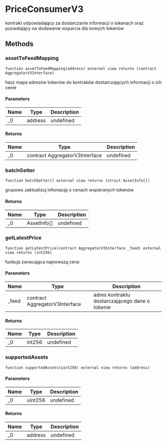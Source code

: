 # PriceConsumerV3





kontrakt odpowiadający za dostarczanie informacji o tokenach oraz pozwalający na dodawanie wsparcia dla nowych tokenów



## Methods

### assetToFeedMapping

```solidity
function assetToFeedMapping(address) external view returns (contract AggregatorV3Interface)
```

hasz mapa adresów tokenów do kontraków dostarczających informacji o ich cenie



#### Parameters

| Name | Type | Description |
|---|---|---|
| _0 | address | undefined |

#### Returns

| Name | Type | Description |
|---|---|---|
| _0 | contract AggregatorV3Interface | undefined |

### batchGetter

```solidity
function batchGetter() external view returns (struct AssetInfo[])
```

grupowo zaktualizuj infomację o cenach wspieranych tokenów




#### Returns

| Name | Type | Description |
|---|---|---|
| _0 | AssetInfo[] | undefined |

### getLatestPrice

```solidity
function getLatestPrice(contract AggregatorV3Interface _feed) external view returns (int256)
```

funkcja zwracająca najnowszą cene



#### Parameters

| Name | Type | Description |
|---|---|---|
| _feed | contract AggregatorV3Interface | adres kontraktu dostarczającego dane o tokenie |

#### Returns

| Name | Type | Description |
|---|---|---|
| _0 | int256 | undefined |

### supportedAssets

```solidity
function supportedAssets(uint256) external view returns (address)
```





#### Parameters

| Name | Type | Description |
|---|---|---|
| _0 | uint256 | undefined |

#### Returns

| Name | Type | Description |
|---|---|---|
| _0 | address | undefined |




